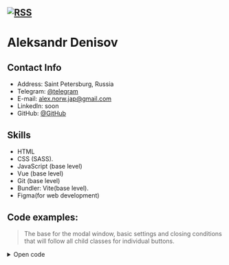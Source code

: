 ##	[![RSS](ссылка_на_картинку)](https://alexnorwjap.github.io/rsschool-cv/)

# Aleksandr Denisov 


## Contact Info

 - Address: Saint Petersburg, Russia
 - Telegram: [@telegram](https://t.me/)
 - E-mail: alex.norw.jap@gmail.com
 - LinkedIn: soon
 - GitHub: [@GitHub](https://github.com/alexnorwjap)

## Skills
- HTML
- CSS (SASS).
- JavaScript (base level)
- Vue (base level)
- Git (base level)
- Bundler: Vite(base level).
- Figma(for web development)


## Code examples:
>The base for the modal window, basic settings and closing conditions that will follow all child classes for individual buttons.

<details>
<summary>Open code</summary>
```javascript
class BaseModal {
  constructor() {
    this.modal = document.querySelector('#modal');
    this.modalWindow = document.querySelector('#modal-window');
    this.btnClose = document.querySelector('#btn-close');
    this.titleModal = document.querySelector('#modal-title');
    this.textModal = document.querySelector('#modal-text');
    this.imageModal = document.querySelector('#image-modal');
  }
  
  initEvents() {
    this.modal.addEventListener('click', this);
    this.btnClose.addEventListener('click', this);
  }

  handleEvent(event) {
    if (this.isCLoseAction(event)) {
      return this.closeModalWindow();
    }
  }

  isCLoseAction(event) {
    return event.target === this.btnClose || event.target === this.modal;
  }

  openModalWindow() {
    this.modal.classList.add('active');
    this.modal.querySelector('.modal__window').classList.add('active');
    document.querySelector('body').classList.add('lock');
  }

  closeModalWindow() {
    this.modal.classList.remove('active');
    this.modal.querySelector('.modal__window').classList.remove('active');
    document.querySelector('body').classList.remove('lock');
  }
}
```
</details>


## Education(Self Education):

##### HTML/CSS(SASS)/JS(base)
- youtube lessons
- https://www.cssportal.com/
- https://www.w3schools.com/

#### Git/Figma/ Vite
- documentation
- youtube lessons

#### JavaScript
- youtube lessons
- https://developer.mozilla.org/ru/
- https://learn.javascript.ru/

#### Vue
- https://vuejs.org/


## Experience

- soon
- [this](https://alexnorwjap.github.io/rsschool-cv/)

###	Languages

-	Engllish A2
